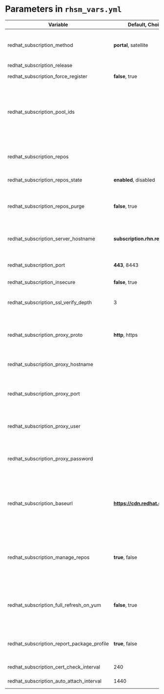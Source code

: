 # Parameters in `rhsm_vars.yml`

|  Variable                   	                	|  Default,   Choices                	 	|  Description                                                                                                                                                                                                                                                                                                                                                	             	|
|---------------------------------------------	|-------------------------------------	|--------------------------------------------------------------------------------------------------------------------------------------------------------------------------------------------------------------------------------------------------------------------------------------------------------------------------------------------------------------------------	|
| redhat_subscription_method      	            	|  **portal**,   satellite           	 	|  Method to use for   activation of subscription management. If Satellite,   the role will determine the Satellite   Server version (5 or 6) and take the     appropriate registration actions.                                                                                                                                                                    	       	|
| redhat_subscription_release                 	|                                  	   	|  RHEL release version   (e.g. 8.1)                                                                                                                                                                                                                                                                                                                            	           	|
| redhat_subscription_force_register         	 	|  **false**, true                 	   	|  Register the system even if it is already   registered.                                                                                                                                                                                                                                                                                                      	           	|
| redhat_subscription_pool_ids               	 	|                                  	   	|  Specify subscription   pool IDs to consume. <br> A pool ID may be   specified as a string - just the pool ID   (ex.   0123456789abcdef0123456789abcdef)   or as a dict with the pool ID as the key,     and a quantity as the value <br>    If the quantity is provided, it is used   to consume multiple   entitlements from   a pool (the pool must support this). 	   	|
| redhat_subscription_repos                   	|                                  	   	|  The list of repositories to enable or   disable. <br> When providing     multiple values, a YAML list or a comma separated list are   accepted.                                                                                                                                                                                                                  	       	|
| redhat_subscription_repos_state         	    	|  **enabled**,   disabled           	 	|  The state of all   repos in `redhat_subscription_repos`.                                                                                                                                                                                                                                                                                                                    	           	|
| redhat_subscription_repos_purge            	 	|  **false**, true                 	   	|  This parameter disables all currently   enabled repositories that are not   not   specified in `redhat_subscription_repos`. Only set this to true if the `redhat_subscription_repos` field   has multiple repos.                                                                                                                                                                                	         	|
| redhat_subscription_server_hostname         	|  **subscription.rhn.redhat.com** 	   	|  FQDN of subscription   server <br> Mandatory field if `redhat_subscription_method` is set   to satellite                                                                                                                                                                                                                                                                                                                                 	           	|
| redhat_subscription_port    	                	|  **443**, 8443                   	   	|  Port to use when connecting to subscription   server. <br> Set 443   for   Satellite or RHN. If capsule is used, set 8443.                                                                                                                                                                                                                                     	         	|
| redhat_subscription_insecure          	      	|  **false**, true                 	   	|  Disable certificate   validation.                                                                                                                                                                                                                                                                                                                            	           	|
| redhat_subscription_ssl_verify_depth        	|  3                               	   	|  Sets the number of certificates which should   be used to verify the   servers   identity. <br> This is an advanced control which can be used to   secure on premise installations.                                                                                                                                                                            	         	|
| redhat_subscription_proxy_proto             	|  **http**, https                 	   	|  Set this to a   non-blank value if subscription-manager should use a   reverse proxy to access the subscription   service. This sets the protocol for     the reverse proxy.                                                                                                                                                                                     	       	|
| redhat_subscription_proxy_hostname          	|                                  	   	|  Set this to a non-blank value if   subscription-manager should use a     reverse proxy to access the subscription service.                                                                                                                                                                                                                                     	         	|
| redhat_subscription_proxy_port        	      	|                                  	   	|  Set this to a   non-blank value if subscription-manager should use a   reverse proxy to access the subscription   service. This sets the username for     the reverse proxy.                                                                                                                                                                                     	       	|
| redhat_subscription_proxy_user 	             	|                                  	   	|  Set this to a non-blank value if   subscription-manager should use a     reverse proxy to access the subscription service. This sets the   username for   the reverse proxy.                                                                                                                                                                                     	       	|
| redhat_subscription_proxy_password	          	|                                  	   	|  Set this to a   non-blank value if subscription-manager should use a   reverse proxy to access the subscription   service. This sets the password for     the reverse proxy.                                                                                                                                                                                     	       	|
| redhat_subscription_baseurl                 	|  **https://cdn.redhat.com**      	   	|  This setting is the prefix for all content   which is managed by the   subscription   service. <br> This should be the hostname for the Red Hat   CDN, the local Satellite or Capsule   depending on your deployment. <br> This field is mandatory if `redhat_subscription_method` is   set to satellite                                                                                                                                            	       	|
| redhat_subscription_manage_repos    	        	|  **true**, false                 	   	|  Set this to true if   subscription manager should manage a yum repos file.   If set, it will manage the file   `/etc/yum.repos.d/redhat.repo` . <br> If set to false,  the     subscription is only used for tracking purposes, not content.   <br> The     /etc/yum.repos.d/redhat.repo file will either be purged or   deleted.                                      	 	|
| redhat_subscription_full_refresh_on_yum     	|  **false**, true                 	   	|  Set to true if the   /etc/yum.repos.d/redhat.repo should be updated with   every server command. This will make yum   less efficient, but can ensure that     the most recent data is brought down from the subscription   service.                                                                                                                                	     	|
| redhat_subscription_report_package_profile  	|  **true**, false                 	   	|  Set to true if   rhsmcertd should report the system's current package   profile to the subscription service. This   report helps the subscription   service   provide better errata notifications.                                                                                                                                                               	       	|
| redhat_subscription_cert_check_interval     	|  240                             	   	|  The number of minutes between runs of the   rhsmcertd daemon.                                                                                                                                                                                                                                                                                                	           	|
| redhat_subscription_auto_attach_interval    	|  1440                            	   	|  The number of   minutes between attempts to run auto-attach on this   consumer.                                                                                                                                                                                                                                                                              	           	|